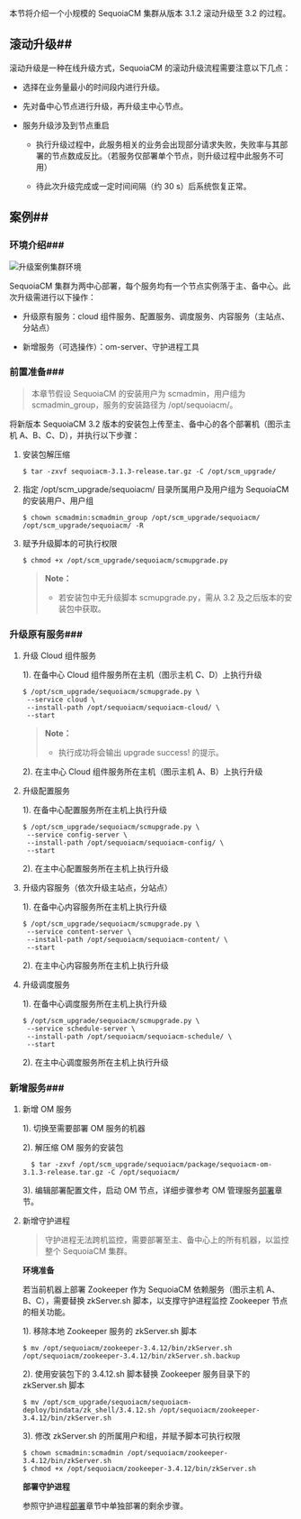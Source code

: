 本节将介绍一个小规模的 SequoiaCM 集群从版本 3.1.2 滚动升级至 3.2 的过程。

## 滚动升级##

滚动升级是一种在线升级方式，SequoiaCM 的滚动升级流程需要注意以下几点：

- 选择在业务量最小的时间段内进行升级。

- 先对备中心节点进行升级，再升级主中心节点。

- 服务升级涉及到节点重启

    - 执行升级过程中，此服务相关的业务会出现部分请求失败，失败率与其部署的节点数成反比。（若服务仅部署单个节点，则升级过程中此服务不可用）

    - 待此次升级完成或一定时间间隔（约 30 s）后系统恢复正常。

## 案例##

### 环境介绍###

![升级案例集群环境][env_upgrade_case]

SequoiaCM 集群为两中心部署，每个服务均有一个节点实例落于主、备中心。此次升级需进行以下操作：

- 升级原有服务：cloud 组件服务、配置服务、调度服务、内容服务（主站点、分站点）

- 新增服务（可选操作）：om-server、守护进程工具

### 前置准备###

> 本章节假设 SequoiaCM 的安装用户为 scmadmin，用户组为 scmadmin_group，服务的安装路径为 /opt/sequoiacm/。

将新版本 SequoiaCM 3.2 版本的安装包上传至主、备中心的各个部署机（图示主机 A、B、C、D），并执行以下步骤：

1. 安装包解压缩

   ```
   $ tar -zxvf sequoiacm-3.1.3-release.tar.gz -C /opt/scm_upgrade/
   ```

2. 指定 /opt/scm_upgrade/sequoiacm/ 目录所属用户及用户组为 SequoiaCM 的安装用户、用户组

   ```
   $ chown scmadmin:scmadmin_group /opt/scm_upgrade/sequoiacm/ /opt/scm_upgrade/sequoiacm/ -R
   ```

3. 赋予升级脚本的可执行权限

   ```
   $ chmod +x /opt/scm_upgrade/sequoiacm/scmupgrade.py
   ```

   > **Note：**
   >
   >  * 若安装包中无升级脚本 scmupgrade.py，需从 3.2 及之后版本的安装包中获取。

### 升级原有服务###

1. 升级 Cloud 组件服务

   1). 在备中心 Cloud 组件服务所在主机（图示主机 C、D）上执行升级

   ```
   $ /opt/scm_upgrade/sequoiacm/scmupgrade.py \
	--service cloud \
	--install-path /opt/sequoiacm/sequoiacm-cloud/ \
	--start
   ```

   > **Note：**
   >
   >  * 执行成功将会输出 upgrade success! 的提示。

   2). 在主中心 Cloud 组件服务所在主机（图示主机 A、B）上执行升级

2. 升级配置服务

   1). 在备中心配置服务所在主机上执行升级

   ```
   $ /opt/scm_upgrade/sequoiacm/scmupgrade.py \
	--service config-server \
	--install-path /opt/sequoiacm/sequoiacm-config/ \
	--start
   ```

   2). 在主中心配置服务所在主机上执行升级

3. 升级内容服务（依次升级主站点，分站点）

   1). 在备中心内容服务所在主机上执行升级

   ```
   $ /opt/scm_upgrade/sequoiacm/scmupgrade.py \
	--service content-server \
	--install-path /opt/sequoiacm/sequoiacm-content/ \
	--start
   ```

   2). 在主中心内容服务所在主机上执行升级

4. 升级调度服务

   1). 在备中心调度服务所在主机上执行升级

   ```
   $ /opt/scm_upgrade/sequoiacm/scmupgrade.py \
	--service schedule-server \
	--install-path /opt/sequoiacm/sequoiacm-schedule/ \
	--start
   ```

   2). 在主中心调度服务所在主机上执行升级

### 新增服务###

1. 新增 OM 服务

   1). 切换至需要部署 OM 服务的机器

   2). 解压缩 OM 服务的安装包

    ```
      $ tar -zxvf /opt/scm_upgrade/sequoiacm/package/sequoiacm-om-3.1.3-release.tar.gz -C /opt/sequoiacm/
      ```

   3). 编辑部署配置文件，启动 OM 节点，详细步骤参考 OM 管理服务[部署][om_deploy]章节。

2. 新增守护进程

   > 守护进程无法跨机监控，需要部署至主、备中心上的所有机器，以监控整个 SequoiaCM 集群。

   **环境准备**

   若当前机器上部署 Zookeeper 作为 SequoiaCM 依赖服务（图示主机 A、B、C），需要替换 zkServer.sh 脚本，以支撑守护进程监控 Zookeeper 节点的相关功能。

   1). 移除本地 Zookeeper 服务的 zkServer.sh 脚本

   ```
   $ mv /opt/sequoiacm/zookeeper-3.4.12/bin/zkServer.sh  /opt/sequoiacm/zookeeper-3.4.12/bin/zkServer.sh.backup
   ```

   2). 使用安装包下的 3.4.12.sh 脚本替换 Zookeeper 服务目录下的 zkServer.sh 脚本

   ```
   $ mv /opt/scm_upgrade/sequoiacm/sequoiacm-deploy/bindata/zk_shell/3.4.12.sh /opt/sequoiacm/zookeeper-3.4.12/bin/zkServer.sh
   ```

   3). 修改 zkServer.sh 的所属用户和组，并赋予脚本可执行权限

   ```
   $ chown scmadmin:scmadmin /opt/sequoiacm/zookeeper-3.4.12/bin/zkServer.sh
   $ chmod +x /opt/sequoiacm/zookeeper-3.4.12/bin/zkServer.sh
   ```

   **部署守护进程**

   参照守护进程[部署][daemon_deploy]章节中单独部署的剩余步骤。

[om_deploy]:Om/deploy.md

[daemon_deploy]:Maintainance/Daemon/deploy.md

[env_upgrade_case]:Maintainance/Upgrade/env_upgrade_case.png